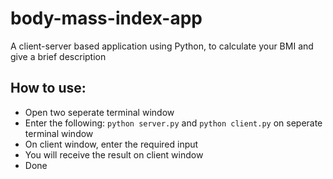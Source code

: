 # body-mass-index-app
A client-server based application using Python, to calculate your BMI and give a brief description

## How to use:
- Open two seperate terminal window
- Enter the following: `python server.py` and `python client.py` on seperate terminal window
- On client window, enter the required input
- You will receive the result on client window
- Done
